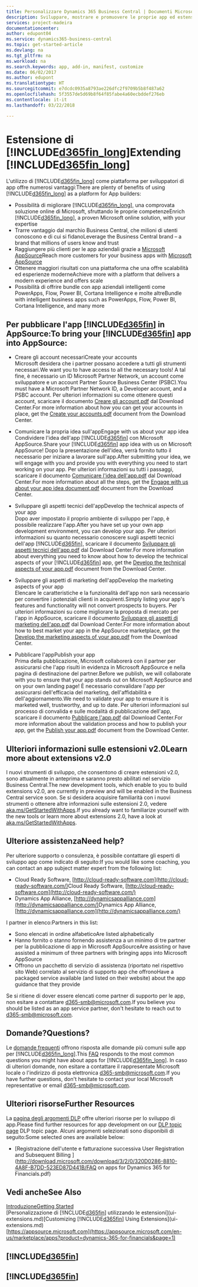 ```yaml
---
title: Personalizzare Dynamics 365 Business Central | Documenti Microsoft
description: Sviluppare, mostrare e promuovere le proprie app ed estensioni per Business Central.
services: project-madeira
documentationcenter: 
author: edupont04
ms.service: dynamics365-business-central
ms.topic: get-started-article
ms.devlang: na
ms.tgt_pltfrm: na
ms.workload: na
ms.search.keywords: app, add-in, manifest, customize
ms.date: 06/02/2017
ms.author: edupont
ms.translationtype: HT
ms.sourcegitcommit: e7dcdc0935a8793ae226dfc2f9709b5b8f487a62
ms.openlocfilehash: 5f3557de5d69b8f64f85fabe4a60ecbddef276eb
ms.contentlocale: it-it
ms.lasthandoff: 03/22/2018

---
```

# <a name="extending-included365finlongincludesd365finlongmdmd"></a><span data-ttu-id="8779c-103">Estensione di [!INCLUDE[d365fin_long](includes/d365fin_long_md.md)]</span><span class="sxs-lookup"><span data-stu-id="8779c-103">Extending [!INCLUDE[d365fin_long](includes/d365fin_long_md.md)]</span></span>
<span data-ttu-id="8779c-104">L'utilizzo di [!INCLUDE[d365fin_long](includes/d365fin_long_md.md)] come piattaforma per sviluppatori di app offre numerosi vantaggi:</span><span class="sxs-lookup"><span data-stu-id="8779c-104">There are plenty of benefits of using [!INCLUDE[d365fin_long](includes/d365fin_long_md.md)] as a platform for App builders:</span></span>

* <span data-ttu-id="8779c-105">Possibilità di migliorare [!INCLUDE[d365fin_long](includes/d365fin_long_md.md)], una comprovata soluzione online di Microsoft, sfruttando le proprie competenze</span><span class="sxs-lookup"><span data-stu-id="8779c-105">Enrich [!INCLUDE[d365fin_long](includes/d365fin_long_md.md)], a proven Microsoft online solution, with your expertise</span></span>  
* <span data-ttu-id="8779c-106">Trarre vantaggio dal marchio Business Central, che milioni di utenti conoscono e di cui si fidano</span><span class="sxs-lookup"><span data-stu-id="8779c-106">Leverage the Business Central brand – a brand that millions of users know and trust</span></span>  
* <span data-ttu-id="8779c-107">Raggiungere più clienti per le app aziendali grazie a [Microsoft AppSource](https://appsource.microsoft.com/)</span><span class="sxs-lookup"><span data-stu-id="8779c-107">Reach more customers for your business apps with [Microsoft AppSource](https://appsource.microsoft.com/)</span></span>  
* <span data-ttu-id="8779c-108">Ottenere maggiori risultati con una piattaforma che una offre scalabilità ed esperienze moderne</span><span class="sxs-lookup"><span data-stu-id="8779c-108">Achieve more with a platform that delivers a modern experience and offers scale</span></span>  
* <span data-ttu-id="8779c-109">Possibilità di offrire bundle con app aziendali intelligenti come PowerApps, Flow, Power BI, Cortana Intelligence e molte altre</span><span class="sxs-lookup"><span data-stu-id="8779c-109">Bundle with intelligent business apps such as PowerApps, Flow, Power BI, Cortana Intelligence, and many more</span></span>  

## <a name="to-bring-your-included365finincludesd365finmdmd-app-into-appsource"></a><span data-ttu-id="8779c-110">Per pubblicare l'app [!INCLUDE[d365fin](includes/d365fin_md.md)] in AppSource:</span><span class="sxs-lookup"><span data-stu-id="8779c-110">To bring your [!INCLUDE[d365fin](includes/d365fin_md.md)] app into AppSource:</span></span>
+ <span data-ttu-id="8779c-111">Creare gli account necessari</span><span class="sxs-lookup"><span data-stu-id="8779c-111">Create your accounts</span></span>  
<span data-ttu-id="8779c-112">Microsoft desidera che i partner possano accedere a tutti gli strumenti necessari.</span><span class="sxs-lookup"><span data-stu-id="8779c-112">We want you to have access to all the necessary tools!</span></span> <span data-ttu-id="8779c-113">A tal fine, è necessario un ID Microsoft Partner Network, un account come sviluppatore e un account Partner Source Business Center (PSBC).</span><span class="sxs-lookup"><span data-stu-id="8779c-113">You must have a Microsoft Partner Network ID, a Developer account, and a PSBC account.</span></span>
<span data-ttu-id="8779c-114">Per ulteriori informazioni su come ottenere questi account, scaricare il documento [Creare gli account.pdf](https://go.microsoft.com/fwlink/?linkid=841514) dal Download Center.</span><span class="sxs-lookup"><span data-stu-id="8779c-114">For more information about how you can get your accounts in place, get the [Create your accounts.pdf](https://go.microsoft.com/fwlink/?linkid=841514) document from the Download Center.</span></span>

+ <span data-ttu-id="8779c-115">Comunicare la propria idea sull'app</span><span class="sxs-lookup"><span data-stu-id="8779c-115">Engage with us about your app idea</span></span>  
<span data-ttu-id="8779c-116">Condividere l'idea dell'app [!INCLUDE[d365fin](includes/d365fin_md.md)] con Microsoft AppSource.</span><span class="sxs-lookup"><span data-stu-id="8779c-116">Share your [!INCLUDE[d365fin](includes/d365fin_md.md)] app idea with us on Microsoft AppSource!</span></span> <span data-ttu-id="8779c-117">Dopo la presentazione dell'idea, verrà fornito tutto il necessario per iniziare a lavorare sull'app.</span><span class="sxs-lookup"><span data-stu-id="8779c-117">After submitting your idea, we will engage with you and provide you with everything you need to start working on your app.</span></span>
<span data-ttu-id="8779c-118">Per ulteriori informazioni su tutti i passaggi, scaricare il documento [Comunicare l'idea dell'app.pdf](https://go.microsoft.com/fwlink/?linkid=841515) dal Download Center.</span><span class="sxs-lookup"><span data-stu-id="8779c-118">For more information about all the steps, get the [Engage with us about your app idea document.pdf](https://go.microsoft.com/fwlink/?linkid=841515) document from the Download Center.</span></span>

+ <span data-ttu-id="8779c-119">Sviluppare gli aspetti tecnici dell'app</span><span class="sxs-lookup"><span data-stu-id="8779c-119">Develop the technical aspects of your app</span></span>    
<span data-ttu-id="8779c-120">Dopo aver impostato il proprio ambiente di sviluppo per l'app, è possibile realizzare l'app.</span><span class="sxs-lookup"><span data-stu-id="8779c-120">After you have set up your own app development environment, you can develop your app.</span></span>
<span data-ttu-id="8779c-121">Per ulteriori informazioni su quanto necessario conoscere sugli aspetti tecnici dell'app [!INCLUDE[d365fin](includes/d365fin_md.md)], scaricare il documento [Sviluppare gli aspetti tecnici dell'app.pdf](https://go.microsoft.com/fwlink/?linkid=841516) dal Download Center.</span><span class="sxs-lookup"><span data-stu-id="8779c-121">For more information about everything you need to know about how to develop the technical aspects of your [!INCLUDE[d365fin](includes/d365fin_md.md)] app, get the [Develop the technical aspects of your app.pdf](https://go.microsoft.com/fwlink/?linkid=841516) document from the Download Center.</span></span>

+ <span data-ttu-id="8779c-122">Sviluppare gli aspetti di marketing dell'app</span><span class="sxs-lookup"><span data-stu-id="8779c-122">Develop the marketing aspects of your app</span></span>  
<span data-ttu-id="8779c-123">Elencare le caratteristiche e la funzionalità dell'app non sarà necessario per convertire i potenziali clienti in acquirenti.</span><span class="sxs-lookup"><span data-stu-id="8779c-123">Simply listing your app's features and functionality will not convert prospects to buyers.</span></span> <span data-ttu-id="8779c-124">Per ulteriori informazioni su come migliorare la proposta di mercato per l'app in AppSource, scaricare il documento [Sviluppare gli aspetti di marketing dell'app.pdf](https://go.microsoft.com/fwlink/?linkid=841518) dal Download Center.</span><span class="sxs-lookup"><span data-stu-id="8779c-124">For more information about how to best market your app in the AppSource marketplace, get the [Develop the marketing aspects of your app.pdf](https://go.microsoft.com/fwlink/?linkid=841518) from the Download Center.</span></span>

+ <span data-ttu-id="8779c-125">Pubblicare l'app</span><span class="sxs-lookup"><span data-stu-id="8779c-125">Publish your app</span></span>  
<span data-ttu-id="8779c-126">Prima della pubblicazione, Microsoft collaborerà con il partner per assicurarsi che l'app risulti in evidenza in Microsoft AppSource e nella pagina di destinazione del partner.</span><span class="sxs-lookup"><span data-stu-id="8779c-126">Before we publish, we will collaborate with you to ensure that your app stands out on Microsoft AppSource and on your own landing page!</span></span> <span data-ttu-id="8779c-127">È necessario convalidare l'app per assicurarsi dell'efficacia del marketing, dell'affidabilità e dell'aggiornamento.</span><span class="sxs-lookup"><span data-stu-id="8779c-127">We need to validate your app to ensure it is marketed well, trustworthy, and up to date.</span></span>
<span data-ttu-id="8779c-128">Per ulteriori informazioni sul processo di convalida e sulle modalità di pubblicazione dell'app, scaricare il documento [Pubblicare l'app.pdf](https://go.microsoft.com/fwlink/?linkid=841517) dal Download Center.</span><span class="sxs-lookup"><span data-stu-id="8779c-128">For more information about the validation process and how to publish your app, get the [Publish your app.pdf](https://go.microsoft.com/fwlink/?linkid=841517) document from the Download Center.</span></span>

## <a name="learn-more-about-extensions-v20"></a><span data-ttu-id="8779c-129">Ulteriori informazioni sulle estensioni v2.0</span><span class="sxs-lookup"><span data-stu-id="8779c-129">Learn more about extensions v2.0</span></span>
<span data-ttu-id="8779c-130">I nuovi strumenti di sviluppo, che consentono di creare estensioni v2.0, sono attualmente in anteprima e saranno presto abilitati nel servizio Business Central.</span><span class="sxs-lookup"><span data-stu-id="8779c-130">The new development tools, which enable to you to build extensions v2.0, are currently in preview and will be enabled in the Business Central  service soon.</span></span> <span data-ttu-id="8779c-131">Se si desidera acquisire familiarità con i nuovi strumenti o ottenere altre informazioni sulle estensioni 2.0, vedere [aka.ms/GetStartedWithApps](http://aka.ms/GetStartedWithApps).</span><span class="sxs-lookup"><span data-stu-id="8779c-131">If you already want to familiarize yourself with the new tools or learn more about extensions 2.0, have a look at [aka.ms/GetStartedWithApps](http://aka.ms/GetStartedWithApps).</span></span>  

## <a name="need-help"></a><span data-ttu-id="8779c-132">Ulteriore assistenza</span><span class="sxs-lookup"><span data-stu-id="8779c-132">Need help?</span></span>
<span data-ttu-id="8779c-133">Per ulteriore supporto o consulenza, è possibile contattare gli esperti di sviluppo app come indicato di seguito:</span><span class="sxs-lookup"><span data-stu-id="8779c-133">If you would like some coaching, you can contact an app subject matter expert from the following list:</span></span>

* <span data-ttu-id="8779c-134">Cloud Ready Software, [http://cloud-ready-software.com](http://cloud-ready-software.com/)</span><span class="sxs-lookup"><span data-stu-id="8779c-134">Cloud Ready Software, [http://cloud-ready-software.com](http://cloud-ready-software.com/)</span></span>  
* <span data-ttu-id="8779c-135">Dynamics App Alliance, [http://dynamicsappalliance.com](http://dynamicsappalliance.com/)</span><span class="sxs-lookup"><span data-stu-id="8779c-135">Dynamics App Alliance, [http://dynamicsappalliance.com](http://dynamicsappalliance.com/)</span></span>

<span data-ttu-id="8779c-136">I partner in elenco:</span><span class="sxs-lookup"><span data-stu-id="8779c-136">Partners in this list:</span></span>

* <span data-ttu-id="8779c-137">Sono elencati in ordine alfabetico</span><span class="sxs-lookup"><span data-stu-id="8779c-137">Are listed alphabetically</span></span>  
* <span data-ttu-id="8779c-138">Hanno fornito o stanno fornendo assistenza a un minimo di tre partner per la pubblicazione di app in Microsoft AppSource</span><span class="sxs-lookup"><span data-stu-id="8779c-138">Are assisting or have assisted a minimum of three partners with bringing apps into Microsoft AppSource</span></span>  
* <span data-ttu-id="8779c-139">Offrono un pacchetto di servizio di assistenza (riportato nel rispettivo sito Web) correlato al servizio di supporto app che offrono</span><span class="sxs-lookup"><span data-stu-id="8779c-139">Have a packaged service available (and listed on their website) about the app guidance that they provide</span></span>  

<span data-ttu-id="8779c-140">Se si ritiene di dover essere elencati come partner di supporto per le app, non esitare a contattare [d365-smb@microsoft.com](mailto:d365-smb@microsoft.com).</span><span class="sxs-lookup"><span data-stu-id="8779c-140">If you believe you should be listed as an app service partner, don't hesitate to reach out to [d365-smb@microsoft.com](mailto:d365-smb@microsoft.com).</span></span>

## <a name="questions"></a><span data-ttu-id="8779c-141">Domande?</span><span class="sxs-lookup"><span data-stu-id="8779c-141">Questions?</span></span>
<span data-ttu-id="8779c-142">Le [domande frequenti](https://go.microsoft.com/fwlink/?linkid=841520) offrono risposta alle domande più comuni sulle app per [!INCLUDE[d365fin_long](includes/d365fin_long_md.md)].</span><span class="sxs-lookup"><span data-stu-id="8779c-142">This [FAQ](https://go.microsoft.com/fwlink/?linkid=841520) responds to the most common questions you might have about apps for [!INCLUDE[d365fin_long](includes/d365fin_long_md.md)].</span></span> <span data-ttu-id="8779c-143">In caso di ulteriori domande, non esitare a contattare il rappresentate Microsoft locale o l'indirizzo di posta elettronica [d365-smb@microsoft.com](mailto:d365-smb@microsoft.com).</span><span class="sxs-lookup"><span data-stu-id="8779c-143">If you have further questions, don't hesitate to contact your local Microsoft representative or email [d365-smb@microsoft.com](mailto:d365-smb@microsoft.com).</span></span>

## <a name="further-resources"></a><span data-ttu-id="8779c-144">Ulteriori risorse</span><span class="sxs-lookup"><span data-stu-id="8779c-144">Further Resources</span></span>
<span data-ttu-id="8779c-145">La [pagina degli argomenti DLP](https://mbspartner.microsoft.com/BFI/Topic/76) offre ulteriori risorse per lo sviluppo di app.</span><span class="sxs-lookup"><span data-stu-id="8779c-145">Please find further resources for app development on our [DLP topic page](https://mbspartner.microsoft.com/BFI/Topic/76) DLP topic page.</span></span> <span data-ttu-id="8779c-146">Alcuni argomenti selezionati sono disponibili di seguito:</span><span class="sxs-lookup"><span data-stu-id="8779c-146">Some selected ones are available below:</span></span>
-   [<span data-ttu-id="8779c-147">Registrazione dell'utente e fatturazione successiva </span><span class="sxs-lookup"><span data-stu-id="8779c-147">User Registration and Subsequent Billing </span></span>](http://download.microsoft.com/download/3/2/0/320D0286-8810-4A8F-B7DD-523ED87D441B/FAQ on apps for Dynamics 365 for Financials.pdf)



## <a name="see-also"></a><span data-ttu-id="8779c-148">Vedi anche</span><span class="sxs-lookup"><span data-stu-id="8779c-148">See Also</span></span>
[<span data-ttu-id="8779c-149">Introduzione</span><span class="sxs-lookup"><span data-stu-id="8779c-149">Getting Started</span></span>](product-get-started.md)  
<span data-ttu-id="8779c-150">[Personalizzazione di [!INCLUDE[d365fin](includes/d365fin_md.md)] utilizzando le estensioni](ui-extensions.md)</span><span class="sxs-lookup"><span data-stu-id="8779c-150">[Customizing [!INCLUDE[d365fin](includes/d365fin_md.md)] Using Extensions](ui-extensions.md)</span></span>  
[https://appsource.microsoft.com](https://appsource.microsoft.com/en-us/marketplace/apps?product=dynamics-365-for-financials&page=1)  

## [!INCLUDE[d365fin](includes/free_trial_md.md)]  
## [!INCLUDE[d365fin](includes/training_link_md.md)]

